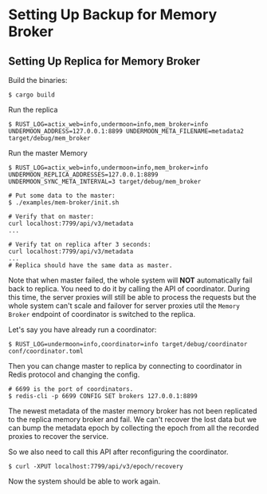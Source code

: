 # Setting Up Backup for Memory Broker

## Setting Up Replica for Memory Broker
Build the binaries:
```
$ cargo build
```

Run the replica
```
$ RUST_LOG=actix_web=info,undermoon=info,mem_broker=info UNDERMOON_ADDRESS=127.0.0.1:8899 UNDERMOON_META_FILENAME=metadata2 target/debug/mem_broker
```

Run the master Memory
```
$ RUST_LOG=actix_web=info,undermoon=info,mem_broker=info UNDERMOON_REPLICA_ADDRESSES=127.0.0.1:8899 UNDERMOON_SYNC_META_INTERVAL=3 target/debug/mem_broker
```

```
# Put some data to the master:
$ ./examples/mem-broker/init.sh

# Verify that on master:
curl localhost:7799/api/v3/metadata
...

# Verify tat on replica after 3 seconds:
curl localhost:7799/api/v3/metadata
...
# Replica should have the same data as master.
```

Note that when master failed,
the whole system will **NOT** automatically fail back to replica.
You need to do it by calling the API of coordinator.
During this time, the server proxies will still be able to process the requests
but the whole system can't scale and failover for server proxies
util the `Memory Broker` endpoint of coordinator is switched to the replica.

Let's say you have already run a coordinator:
```
$ RUST_LOG=undermoon=info,coordinator=info target/debug/coordinator conf/coordinator.toml
```

Then you can change master to replica by connecting to coordinator in Redis protocol
and changing the config.
```
# 6699 is the port of coordinators.
$ redis-cli -p 6699 CONFIG SET brokers 127.0.0.1:8899
```

The newest metadata of the master memory broker
has not been replicated to the replica memory broker and fail.
We can't recover the lost data but we can bump the metadata epoch
by collecting the epoch from all the recorded proxies
to recover the service.

So we also need to call this API after reconfiguring the coordinator.
```
$ curl -XPUT localhost:7799/api/v3/epoch/recovery
```
Now the system should be able to work again.
